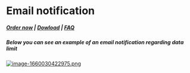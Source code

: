 # Email notification

#####  [Order now](https://panel.puqcloud.com/index.php?rp=/store/whmcs-module-nextcloud) | [Dowload](https://download.puqcloud.com/WHMCS/servers/PUQ_WHMCS-Nextcloud/) | [FAQ](https://faq.puqcloud.com/)

##### **Below you can see an example of an email notification regarding data limit**

[![image-1660030422975.png](https://doc.puq.info/uploads/images/gallery/2022-08/scaled-1680-/image-1660030422975.png)](https://doc.puq.info/uploads/images/gallery/2022-08/image-1660030422975.png)